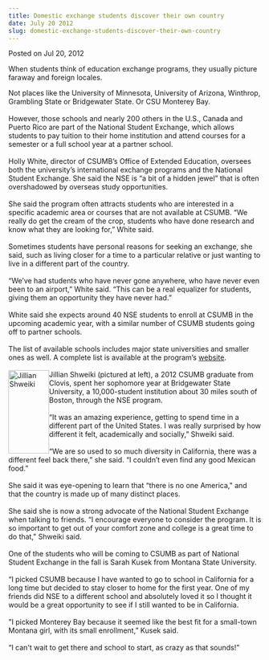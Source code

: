 ```yaml
---
title: Domestic exchange students discover their own country
date: July 20 2012
slug: domestic-exchange-students-discover-their-own-country
---
```





<span class="date">Posted on Jul 20, 2012    </span>
<p>When students think of education exchange programs, they usually
picture faraway and foreign locales.</p>
<p>Not places like the University of Minnesota, University of
Arizona, Winthrop, Grambling State or Bridgewater State. Or CSU
Monterey Bay.<br>
<br>
However, those schools and nearly 200 others in the U.S., Canada
and Puerto Rico are part of the National Student Exchange, which
allows students to pay tuition to their home institution and attend
courses for a semester or a full school year at a partner
school.<br>
<br>
Holly White, director of CSUMB&#x2019;s Office of Extended Education,
oversees both the university&#x2019;s international exchange programs and
the National Student Exchange. She said the NSE is &#x201C;a bit of a
hidden jewel&#x201D; that is often overshadowed by overseas study
opportunities.<br>
<br>
She said the program often attracts students who are interested in
a specific academic area or courses that are not available at
CSUMB. &#x201C;We really do get the cream of the crop, students who have
done research and know what they are looking for,&#x201D; White
said.<br>
<br>
Sometimes students have personal reasons for seeking an exchange,
she said, such as living closer for a time to a particular relative
or just wanting to live in a different part of the country.<br>
<br>
&#x201C;We&#x2019;ve had students who have never gone anywhere, who have never
even been to an airport,&#x201D; White said. &#x201C;This can be a real equalizer
for students, giving them an opportunity they have never
had.&#x201D;<br>
<br>
White said she expects around 40 NSE students to enroll at CSUMB in
the upcoming academic year, with a similar number of CSUMB students
going off to partner schools.<br>
<br>
The list of available schools includes major state universities and
smaller ones as well. A complete list is available at the program&#x2019;s
<a href="http://www.nse.org" rel="nofollow">website</a>.<br>
<br>
<img alt="Jillian Shweiki" src="http://news.csumb.edu/sites/default/files/65/attachments/news/images/jillian_0.jpeg" style="float:left; width:81px; height:166px">Jillian Shweiki
(pictured at left), a 2012 CSUMB graduate from Clovis, spent her
sophomore year at Bridgewater State University, a 10,000-student
institution about 30 miles south of Boston, through the NSE
program.<br>
<br>
&#x201C;It was an amazing experience, getting to spend time in a different
part of the United States. I was really surprised by how different
it felt, academically and socially,&#x201D; Shweiki said.<br>
<br>
&#x201C;We are so used to so much diversity in California, there was a
different feel back there,&#x201D; she said. &#x201C;I couldn&#x2019;t even find any
good Mexican food.&#x201D;<br>
<br>
She said it was eye-opening to learn that &#x201C;there is no one
America,&quot; and that the country is made up of many distinct
places.<br>
<br>
She said she is now a strong advocate of the National Student
Exchange when talking to friends.&#xA0;&#x201C;I encourage everyone to
consider the program. It is so important to get out of your comfort
zone and college is a great time to do that,&quot; Shweiki said.<br>
<br>
One of the students who will be coming to CSUMB as part of National
Student Exchange in the fall is Sarah Kusek from Montana State
University.<br>
<br>
&#x201C;I picked CSUMB because I have wanted to go to school in California
for a long time but decided to stay closer to home for the first
year. One of my friends did NSE to a different school and
absolutely loved it so I thought it would be a great opportunity to
see if I still wanted to be in California.<br>
<br>
&quot;I picked Monterey Bay because it seemed like the best fit for a
small-town Montana girl, with its small enrollment,&#x201D; Kusek
said.<br>
<br>
&#x201C;I can&apos;t wait to get there and school to start, as crazy as that
sounds!&#x201D;<br>
&#xA0;</br></br></br></br></br></br></br></br></br></br></br></br></br></br></br></br></br></img></br></br></br></br></br></br></br></br></br></br></br></br></br></br></br></br></p>






